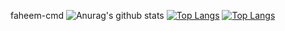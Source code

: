  faheem-cmd
![Anurag's github stats](https://github-readme-stats.vercel.app/api?username=faheem-cmd&show_icons=true&theme=radical)
[![Top Langs](https://github-readme-stats.vercel.app/api/top-langs/?username=faheem-cmd&layout=compact)](https://github.com/faheem-cmd/github-readme-stats)
[![Top Langs](https://github-readme-stats.vercel.app/api/top-langs/?username=faheem-cmd&langs_count=8)](https://github.com/faheem-cmd/github-readme-stats)
